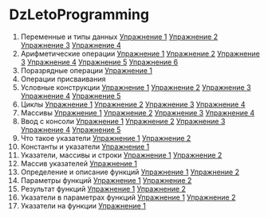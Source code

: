 # DzLetoProgramming
1. Переменные и типы данных
  [Упражнение 1](https://github.com/AlexanderErmolov/DzLetoProgramming/blob/main/variables_and_data_types_1.c)
  [Упражнение 2](https://github.com/AlexanderErmolov/DzLetoProgramming/blob/main/variables_and_data_types_2.c)
  [Упражнение 3](https://github.com/AlexanderErmolov/DzLetoProgramming/blob/main/variables_and_data_types_3.c)
  [Упражнение 4](https://github.com/AlexanderErmolov/DzLetoProgramming/blob/main/variables_and_data_types_4.c)
2. Арифметические операции
  [Упражнение 1](https://github.com/AlexanderErmolov/DzLetoProgramming/blob/main/arithmetic_operations_1.c)
  [Упражнение 2](https://github.com/AlexanderErmolov/DzLetoProgramming/blob/main/arithmetic_operations_2.c)
  [Упражнение 3](https://github.com/AlexanderErmolov/DzLetoProgramming/blob/main/arithmetic_operations_3.c)
  [Упражнение 4](https://github.com/AlexanderErmolov/DzLetoProgramming/blob/main/arithmetic_operations_4.c)
  [Упражнение 5](https://github.com/AlexanderErmolov/DzLetoProgramming/blob/main/arithmetic_operations_5.c)
  [Упражнение 6](https://github.com/AlexanderErmolov/DzLetoProgramming/blob/main/arithmetic_operations_6.c)
3. Поразрядные операции
   [Упражнение 1](https://github.com/AlexanderErmolov/DzLetoProgramming/blob/main/bitwise_operations.c)
4. Операции присваивания
5. Условные конструкции
  [Упражнение 1](https://github.com/AlexanderErmolov/DzLetoProgramming/blob/main/Conditional_constructions_1.c)
  [Упражнение 2](https://github.com/AlexanderErmolov/DzLetoProgramming/blob/main/Conditional_constructions_2.c)
  [Упражнение 3](https://github.com/AlexanderErmolov/DzLetoProgramming/blob/main/Conditional_constructions_3.c)
  [Упражнение 4](https://github.com/AlexanderErmolov/DzLetoProgramming/blob/main/Conditional_constructions_4.c)
  [Упражнение 5](https://github.com/AlexanderErmolov/DzLetoProgramming/blob/main/Conditional_constructions_5.c)
6. Циклы
   [Упражнение 1](https://github.com/AlexanderErmolov/DzLetoProgramming/blob/main/loops_1.c)
   [Упражнение 2](https://github.com/AlexanderErmolov/DzLetoProgramming/blob/main/loops_2.c)
   [Упражнение 3](https://github.com/AlexanderErmolov/DzLetoProgramming/blob/main/loops_3.c)
   [Упражнение 4](https://github.com/AlexanderErmolov/DzLetoProgramming/blob/main/loops_4.c)
7. Массивы
   [Упражнение 1](https://github.com/AlexanderErmolov/DzLetoProgramming/blob/main/arrays_1.c)
   [Упражнение 2](https://github.com/AlexanderErmolov/DzLetoProgramming/blob/main/arrays_2.c)
   [Упражнение 3](https://github.com/AlexanderErmolov/DzLetoProgramming/blob/main/arrays_3.c)
   [Упражнение 4](https://github.com/AlexanderErmolov/DzLetoProgramming/blob/main/arrays_4.c)
8. Ввод с консоли
   [Упражнение 1](https://github.com/AlexanderErmolov/DzLetoProgramming/blob/main/Console_input_1.c)
   [Упражнение 2](https://github.com/AlexanderErmolov/DzLetoProgramming/blob/main/Console_input_2.c)
   [Упражнение 3](https://github.com/AlexanderErmolov/DzLetoProgramming/blob/main/Console_input_3.c)
   [Упражнение 4](https://github.com/AlexanderErmolov/DzLetoProgramming/blob/main/Console_input_4.c)
   [Упражнение 5](https://github.com/AlexanderErmolov/DzLetoProgramming/blob/main/Console_input_5.c)
9. Что такое указатели
   [Упражнение 1](https://github.com/AlexanderErmolov/DzLetoProgramming/blob/main/what_are_pointers_1.c)
   [Упражнение 2](https://github.com/AlexanderErmolov/DzLetoProgramming/blob/main/what_are_pointers_2.c)
10. Константы и указатели
   [Упражнение 1](https://github.com/AlexanderErmolov/DzLetoProgramming/blob/main/constants_and_pointers_1.c)
11. Указатели, массивы и строки
   [Упражнение 1](https://github.com/AlexanderErmolov/DzLetoProgramming/blob/main/pointers_arrays_and_strings_1.c)
   [Упражнение 2](https://github.com/AlexanderErmolov/DzLetoProgramming/blob/main/pointers_arrays_and_strings_2.c)
12. Массив указателей
   [Упражнение 1](https://github.com/AlexanderErmolov/DzLetoProgramming/blob/main/array_pointers.c)
13. Определение и описание функций
   [Упражнение 1](https://github.com/AlexanderErmolov/DzLetoProgramming/blob/main/definition_and_description_of_functions_1.c)
   [Упражнение 2](https://github.com/AlexanderErmolov/DzLetoProgramming/blob/main/definition_and_description_of_functions_2.c)
14. Параметры функций
   [Упражнение 1](https://github.com/AlexanderErmolov/DzLetoProgramming/blob/main/function_parameters_1.c)
   [Упражнение 2](https://github.com/AlexanderErmolov/DzLetoProgramming/blob/main/function_parameters_2.c)
15. Результат функций
   [Упражнение 1](https://github.com/AlexanderErmolov/DzLetoProgramming/blob/main/function_result_1.c)
   [Упражнение 2](https://github.com/AlexanderErmolov/DzLetoProgramming/blob/main/function_result_2.c)
16. Указатели в параметрах функций
   [Упражнение 1](https://github.com/AlexanderErmolov/DzLetoProgramming/blob/main/pointers_in_function_parameters_1.c)
   [Упражнение 2](https://github.com/AlexanderErmolov/DzLetoProgramming/blob/main/pointers_in_function_parameters_2.c)
17. Указатели на функции
   [Упражнение 1](https://github.com/AlexanderErmolov/DzLetoProgramming/blob/main/pointers_to_functions_1.c)
